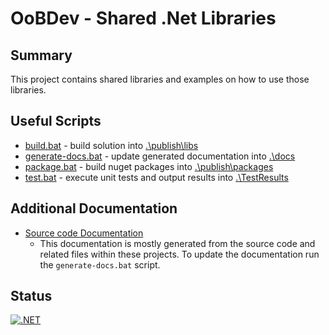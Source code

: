 # OoBDev - Shared .Net Libraries

## Summary

This project contains shared libraries and examples on how to use those libraries.

## Useful Scripts

* [build.bat](.\build.bat) - build solution into [.\publish\libs](.\Publish\libs)
* [generate-docs.bat](.\generate-docs.bat) - update generated documentation into [.\docs](.\docs)
* [package.bat](.\package.bat) - build nuget packages into [.\publish\packages](.\publish\packages)
* [test.bat](.\test.bat) - execute unit tests and output results into [.\TestResults](.\TestResults)

## Additional Documentation

* [Source code Documentation](.\docs)
  * This documentation is mostly generated from the source code and related files within these 
	projects. To update the documentation run the `generate-docs.bat` script.

## Status

[![.NET](https://github.com/OoBDevInnovation/dotnet-libs/actions/workflows/dotnet.yml/badge.svg)](https://github.com/OoBDevInnovation/dotnet-libs/actions/workflows/dotnet.yml)